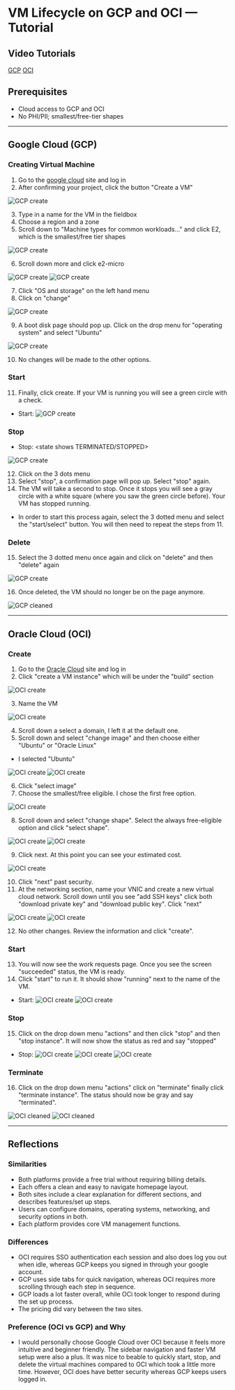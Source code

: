 # VM Lifecycle on GCP and OCI — Tutorial

## Video Tutorials
[GCP](https://drive.google.com/drive/u/4/folders/1mBVUwnlDpNiAHFJyieAPfVtfc8_EHjxE)
[OCI](https://drive.google.com/drive/u/4/folders/1mBVUwnlDpNiAHFJyieAPfVtfc8_EHjxE)

## Prerequisites
- Cloud access to GCP and OCI
- No PHI/PII; smallest/free-tier shapes

---

## Google Cloud (GCP)
### Creating Virtual Machine
1. Go to the [google cloud](https://console.cloud.google.com) site and log in
2. After confirming your project, click the button "Create a VM"

![GCP create](images/gcp/homepage.png)

3. Type in a name for the VM in the fieldbox
4. Choose a region and a zone
5. Scroll down to "Machine types for common workloads..." and click E2, which is the smallest/free tier shapes

![GCP create](images/gcp/machine_configuration.png)

6. Scroll down more and click e2-micro

![GCP create](images/gcp/select_E2.png)
![GCP create](images/gcp/e2micro.png)

7. Click "OS and storage" on the left hand menu
8. Click on "change"

![GCP create](images/gcp/OS_storage.png)

9. A boot disk page should pop up. Click on the drop menu for "operating system" and select "Ubuntu" 

![GCP create](images/gcp/select_operating_sytem.png)

10. No changes will be made to the other options.

### Start
11. Finally, click create. If your VM is running you will see a green circle with a check.

- Start: <state shows RUNNING>
![GCP create](images/gcp/greencircle.png)

### Stop
- Stop: <state shows TERMINATED/STOPPED>

![GCP create](images/gcp/end_dropmenu.png)

12. Click on the 3 dots menu
13. Select "stop", a confirmation page will pop up. Select "stop" again. 
14. The VM will take a second to stop. Once it stops you will see a gray circle with a white square (where you saw the green circle before). Your VM has stopped running.
- In order to start this process again, select the 3 dotted menu and select the "start/select" button. You will then need to repeat the steps from 11. 

### Delete
15. Select the 3 dotted menu once again and click on "delete" and then "delete" again

![GCP create](images/gcp/delete.png)

16. Once deleted, the VM should no longer be on the page anymore.

![GCP cleaned](images/gcp/cleaned.png)

---

## Oracle Cloud (OCI)
### Create
1. Go to the [Oracle Cloud](https://www.oracle.com/cloud/) site and log in
2. Click "create a VM instance" which will be under the "build" section

![OCI create](images/oci/home_page.png)

3. Name the VM

![OCI create](images/oci/naming.png)

4. Scroll down a select a domain, I left it at the default one. 
5. Scroll down and select "change image" and then choose either "Ubuntu" or "Oracle Linux"
- I selected "Ubuntu"

![OCI create](images/oci/image_and_shape.png)
![OCI create](images/oci/select_ubuntu.png)

6. Click "select image"
7. Choose the smallest/free eligible. I chose the first free option.

![OCI create](images/oci/change_image_free.png)

8. Scroll down and select "change shape". Select the always free-eligible option and click "select shape".

![OCI create](images/oci/change_shape.png)
![OCI create](images/oci/domain.png)

9. Click next. At this point you can see your estimated cost.

![OCI create](images/oci/estimated_cost.png)

10. Click "next" past security.
11. At the networking section, name your VNIC and create a new virtual cloud network. Scroll down until you see "add SSH keys" click both "download private key" and "download public key". Click "next"

![OCI create](images/oci/networking.png)
![OCI create](images/oci/SSH_keys.png)

12. No other changes. Review the information and click "create".

### Start

13. You will now see the work requests page. Once you see the screen "succeeded" status, the VM is ready.
14. Click "start" to run it. It should show "running" next to the name of the VM.

- Start: <state shows RUNNING>
![OCI create](images/oci/testing_progress.png)
![OCI create](images/oci/testing_running.png)

### Stop

15. Click on the drop down menu "actions" and then click "stop" and then "stop instance". It will now show the status as red and say "stopped"

- Stop: <state shows STOPPED>
![OCI create](images/oci/Action_dropdown.png)
![OCI create](images/oci/stop_instance.png)
![OCI create](images/oci/stopped.png)

### Terminate
16. Click on the drop down menu "actions" click on "terminate" finally click "terminate instance". The status should now be gray and say "terminated".

![OCI cleaned](images/oci/terminate.png)
![OCI cleaned](images/oci/terminated.png)

---

## Reflections
### Similarities
- Both platforms provide a free trial without requiring billing details.
- Each offers a clean and easy to navigate homepage layout.
- Both sites include a clear explanation for different sections, and describes features/set up steps.
- Users can configure domains, operating systems, networking, and security options in both.
- Each platform provides core VM management functions.

### Differences
- OCI requires SSO authentication each session and also does log you out when idle, whereas GCP keeps you signed in through your google account. 
- GCP uses side tabs for quick navigation, whereas OCI requires more scrolling through each step in sequence.
- GCP loads a lot faster overall, while OCi took longer to respond during the set up process.
- The pricing did vary between the two sites.

### Preference (OCI vs GCP) and Why
- I would personally choose Google Cloud over OCI because it feels more intuitive and beginner friendly. The sidebar navigation and faster VM setup were also a plus. It was nice to beable to quickly start, stop, and delete the virtual machines compared to OCI which took a little more time. However, OCI does have better security whereas GCP keeps users logged in. 
